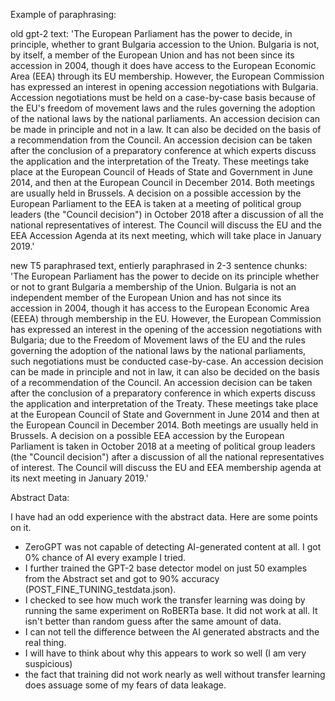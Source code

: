 Example of paraphrasing:

old gpt-2 text: 'The European Parliament has the power to decide, in principle, whether to grant Bulgaria accession to the Union. Bulgaria is not, by itself, a member of the European Union and has not been since its accession in 2004, though it does have access to the European Economic Area (EEA) through its EU membership. However, the European Commission has expressed an interest in opening accession negotiations with Bulgaria. Accession negotiations must be held on a case-by-case basis because of the EU\'s freedom of movement laws and the rules governing the adoption of the national laws by the national parliaments. An accession decision can be made in principle and not in a law. It can also be decided on the basis of a recommendation from the Council. An accession decision can be taken after the conclusion of a preparatory conference at which experts discuss the application and the interpretation of the Treaty. These meetings take place at the European Council of Heads of State and Government in June 2014, and then at the European Council in December 2014. Both meetings are usually held in Brussels. A decision on a possible accession by the European Parliament to the EEA is taken at a meeting of political group leaders (the "Council decision") in October 2018 after a discussion of all the national representatives of interest. The Council will discuss the EU and the EEA Accession Agenda at its next meeting, which will take place in January 2019.'

new T5 paraphrased text, entierly paraphrased in 2-3 sentence chunks:
'The European Parliament has the power to decide on its principle whether or not to grant Bulgaria a membership of the Union. Bulgaria is not an independent member of the European Union and has not since its accession in 2004, though it has access to the European Economic Area (EEEA) through membership in the EU. However, the European Commission has expressed an interest in the opening of the accession negotiations with Bulgaria; due to the Freedom of Movement laws of the EU and the rules governing the adoption of the national laws by the national parliaments, such negotiations must be conducted case-by-case. An accession decision can be made in principle and not in law, it can also be decided on the basis of a recommendation of the Council. An accession decision can be taken after the conclusion of a preparatory conference in which experts discuss the application and interpretation of the Treaty. These meetings take place at the European Council of State and Government in June 2014 and then at the European Council in December 2014. Both meetings are usually held in Brussels. A decision on a possible EEA accession by the European Parliament is taken in October 2018 at a meeting of political group leaders (the "Council decision") after a discussion of all the national representatives of interest. The Council will discuss the EU and EEA membership agenda at its next meeting in January 2019.'



Abstract Data:

I have had an odd experience with the abstract data. Here are some points on it.
- ZeroGPT was not capable of detecting AI-generated content at all. I got 0% chance of AI every example I tried.
- I further trained the GPT-2 base detector model on just 50 examples from the Abstract set and got to 90% accuracy (POST_FINE_TUNING_testdata.json).
- I checked to see how much work the transfer learning was doing by running the same experiment on RoBERTa base. It did not work at all. It isn't better than random guess after the same amount of data.
- I can not tell the difference between the AI generated abstracts and the real thing.
- I will have to think about why this appears to work so well (I am very suspicious)
- the fact that training did not work nearly as well without transfer learning does assuage some of my fears of data leakage. 